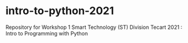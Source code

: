 # intro-to-python-2021
Repository for Workshop 1 Smart Technology (ST) Division Tecart 2021 : Intro to Programming with Python
